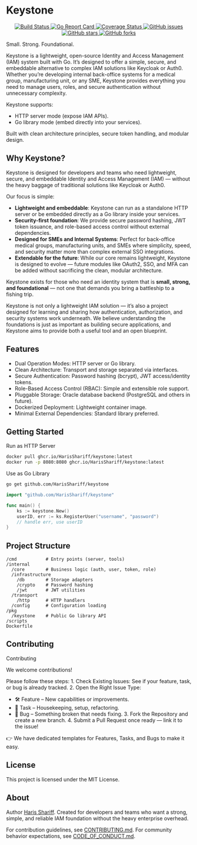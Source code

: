 # Keystone

<p align="center">
  <a href="https://github.com/HarisShariff/keystone/actions/workflows/build-and-push-main.yml">
    <img alt="Build Status" src="https://github.com/HarisShariff/keystone/actions/workflows/build-and-push-main.yml/badge.svg">
  </a>
  <a href="https://goreportcard.com/report/github.com/HarisShariff/keystone">
    <img alt="Go Report Card" src="https://goreportcard.com/badge/github.com/HarisShariff/keystone">
  </a>
  <a href="https://coveralls.io/github/HarisShariff/keystone">
    <img alt="Coverage Status" src="https://coveralls.io/repos/github/HarisShariff/keystone/badge.svg?branch=main">
  </a>
  <a href="https://github.com/HarisShariff/keystone/issues">
    <img alt="GitHub issues" src="https://img.shields.io/github/issues/HarisShariff/keystone.svg">
  </a>
  <a href="https://github.com/HarisShariff/keystone/stargazers">
    <img alt="GitHub stars" src="https://img.shields.io/github/stars/HarisShariff/keystone.svg">
  </a>
  <a href="https://github.com/HarisShariff/keystone/network/members">
    <img alt="GitHub forks" src="https://img.shields.io/github/forks/HarisShariff/keystone.svg">
  </a>
</p>

Small. Strong. Foundational.

Keystone is a lightweight, open-source Identity and Access Management (IAM) system built with Go. It’s designed to offer a simple, secure, and embeddable alternative to complex IAM solutions like Keycloak or Auth0. Whether you’re developing internal back-office systems for a medical group, manufacturing unit, or any SME, Keystone provides everything you need to manage users, roles, and secure authentication without unnecessary complexity.

Keystone supports:

- HTTP server mode (expose IAM APIs).
- Go library mode (embed directly into your services).

Built with clean architecture principles, secure token handling, and modular design.

## Why Keystone?

Keystone is designed for developers and teams who need lightweight, secure, and embeddable Identity and Access Management (IAM) — without the heavy baggage of traditional solutions like Keycloak or Auth0.

Our focus is simple:

- **Lightweight and embeddable**: Keystone can run as a standalone HTTP server or be embedded directly as a Go library inside your services.
- **Security-first foundation**: We provide secure password hashing, JWT token issuance, and role-based access control without external dependencies.
- **Designed for SMEs and Internal Systems**: Perfect for back-office medical groups, manufacturing units, and SMEs where simplicity, speed, and security matter more than complex external SSO integrations.
- **Extendable for the future**: While our core remains lightweight, Keystone is designed to evolve — future modules like OAuth2, SSO, and MFA can be added without sacrificing the clean, modular architecture.

Keystone exists for those who need an identity system that is **small, strong, and foundational** — not one that demands you bring a battleship to a fishing trip.

Keystone is not only a lightweight IAM solution — it’s also a project designed for learning and sharing how authentication, authorization, and security systems work underneath. We believe understanding the foundations is just as important as building secure applications, and Keystone aims to provide both a useful tool and an open blueprint.

## Features

- Dual Operation Modes: HTTP server or Go library.
- Clean Architecture: Transport and storage separated via interfaces.
- Secure Authentication: Password hashing (bcrypt), JWT access/identity tokens.
- Role-Based Access Control (RBAC): Simple and extensible role support.
- Pluggable Storage: Oracle database backend (PostgreSQL and others in future).
- Dockerized Deployment: Lightweight container image.
- Minimal External Dependencies: Standard library preferred.

## Getting Started

Run as HTTP Server

```bash
docker pull ghcr.io/HarisShariff/keystone:latest
docker run -p 8080:8080 ghcr.io/HarisShariff/keystone:latest
```

Use as Go Library

```bash
go get github.com/HarisShariff/keystone
```

```go
import "github.com/HarisShariff/keystone"

func main() {
    ks := keystone.New()
    userID, err := ks.RegisterUser("username", "password")
    // handle err, use userID
}
```

## Project Structure

```
/cmd           # Entry points (server, tools)
/internal
  /core        # Business logic (auth, user, token, role)
  /infrastructure
    /db        # Storage adapters
    /crypto    # Password hashing
    /jwt       # JWT utilities
  /transport
    /http      # HTTP handlers
  /config      # Configuration loading
/pkg
  /keystone    # Public Go library API
/scripts
Dockerfile
```

## Contributing

Contributing

We welcome contributions!

Please follow these steps: 1. Check Existing Issues: See if your feature, task, or bug is already tracked. 2. Open the Right Issue Type:

- 🛠️ Feature – New capabilities or improvements.
- 🧹 Task – Housekeeping, setup, refactoring.
- 🐞 Bug – Something broken that needs fixing. 3. Fork the Repository and create a new branch. 4. Submit a Pull Request once ready — link it to the issue!

👉 We have dedicated templates for Features, Tasks, and Bugs to make it easy.

## License

This project is licensed under the MIT License.

## About

Author [Haris Shariff](https://github.com/HarisShariff).
Created for developers and teams who want a strong, simple, and reliable IAM foundation without the heavy enterprise overhead.

For contribution guidelines, see [CONTRIBUTING.md](CONTRIBUTING.md).
For community behavior expectations, see [CODE_OF_CONDUCT.md](CODE_OF_CONDUCT.md).
